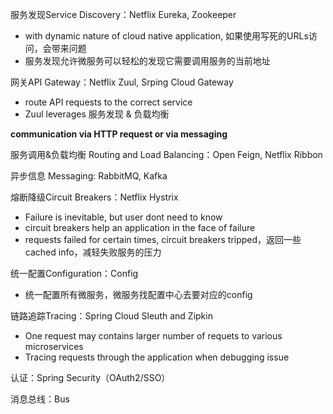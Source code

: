 服务发现Service Discovery：Netflix Eureka, Zookeeper

- with dynamic nature of cloud native application, 如果使用写死的URLs访问，会带来问题
- 服务发现允许微服务可以轻松的发现它需要调用服务的当前地址



网关API Gateway：Netflix Zuul, Srping Cloud Gateway

- route API requests to the correct service
- Zuul leverages 服务发现 & 负载均衡



**communication via HTTP request or via messaging**

服务调用&负载均衡 Routing and Load Balancing：Open Feign, Netflix Ribbon

异步信息 Messaging: RabbitMQ, Kafka



熔断降级Circuit Breakers：Netflix Hystrix

- Failure is inevitable, but user dont need to know
- circuit breakers help an application in the face of failure
- requests failed for certain times, circuit breakers tripped，返回一些cached info，减轻失败服务的压力



统一配置Configuration：Config

- 统一配置所有微服务，微服务找配置中心去要对应的config



链路追踪Tracing：Spring Cloud Sleuth and Zipkin

- One request may contains larger number of requets to various microservices
- Tracing requests through the application when debugging issue



认证：Spring Security（OAuth2/SSO）

消息总线：Bus

